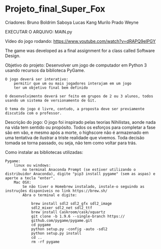 # Projeto_final_Super_Fox
Criadores:
    Bruno Boldrim Saboya
    Lucas Kang
    Murilo Prado Weyne

EXECUTAR O ARQUIVO:
    MAIN.py

Vídeo do jogo rodando:
https://www.youtube.com/watch?v=dRAPQ9eIPGY

The game was developed as a final assignment for a class called Software Design.

Objetivo do projeto:
	Desenvolver um jogo de computador em Python 3 usando recursos da biblioteca PyGame.
	
    O jogo deverá ser interativo:
		permitir que um ou mais jogadores interajam em um jogo
		ter um objetivo final bem definido
	
	O desenvolvimento deverá ser feito em grupos de 2 ou 3 alunos, todos usando um sistema de versionamento de Git.
	
    O tema do jogo é livre, contudo, a proposta deve ser previamente discutida com o professor.

Descrição do jogo:
    O jogo foi inspirado pelas teorias Nihilistas, aonde nada na vida tem sentido ou propósito.
    Todos os esforços para completar a fase são em vão, e mesmo após a morte, o highscore não é armazenado em uma tentativa de ilustrar a triste realidade que vivemos.
    Toda decisão tomada se torna passado, ou seja, não tem como voltar para trás.

Como instalar as bibliotecas utilizadas:
	
    Pygame:
    	linux ou windows:
    		no terminal Anaconda Prompt (se estiver utilizando o distribuidor Anaconda), digite "pip3 install pygame" (sem as aspas) e aperte a tecla "enter".
    	Mac OSX:
    		Se não tiver o Homebrew instalado, instale-o seguindo as instruções disponíveis no link https://brew.sh/
    		Abra o terminal e digite:
    			
                brew install sdl2 sdl2_gfx sdl2_image 
                sdl2_mixer sdl2_net sdl2_ttf
                brew install Caskroom/cask/xquartz
                git clone -b 1.9.6 --single-branch https://
                github.com/pygame/pygame.git
                cd pygame
                python setup.py -config -auto -sdl2
                python setup.py install
                cd ..
                rm -rf pygame
	